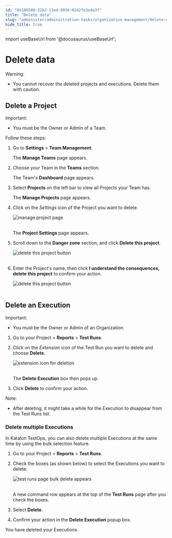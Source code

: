 ```yaml
---
id: "8e186580-22b2-11ed-9930-0242fe3e4a3f"
title: "Delete data"
slug: "administer/administration-tasks/organization-management/delete-data"
hide_title: true
---
```

import useBaseUrl from '@docusaurus/useBaseUrl';


# <a id="id" class="anchor_top_offset"/><a id="ariaid-title1" class="anchor_top_offset"/>Delete data

<div xmlns="http://www.w3.org/1999/xhtml" className="note warning note_warning"><span className="note__title">Warning:</span> 
  <ul className="ul"><li className="li"><p className="p">You cannot recover the deleted projects and executions. Delete
        them with caution.</p></li></ul>
</div>

## <a id="id_1" class="anchor_top_offset"/>Delete a Project

<div xmlns="http://www.w3.org/1999/xhtml" className="note important note_important"><span className="note__title">Important:</span> 
  <ul className="ul"><li className="li">
      <p className="p">You must be the Owner or Admin of a Team.</p>
    </li></ul>
</div>
<p xmlns="http://www.w3.org/1999/xhtml" className="p">Follow these steps:</p> 
<ol xmlns="http://www.w3.org/1999/xhtml" className="ol"><li className="li">     <p className="p">Go to <strong className="ph b">Settings</strong> &gt; <strong className="ph b">Team Management</strong>.</p>     <p className="p">The <strong className="ph b">Manage Teams</strong> page appears.</p>   </li><li className="li">     <p className="p">Choose your Team in the <strong className="ph b">Teams</strong> section.</p>     <p className="p">The Team's <strong className="ph b">Dashboard</strong> page appears.</p>   </li><li className="li">     <p className="p">Select <strong className="ph b">Projects</strong> on the left bar to view all Projects your Team has.</p>     <p className="p">The <strong className="ph b">Manage Projects</strong> page appears.</p>   </li><li className="li">     <p className="p">Click on the <em className="ph i">Settings</em> icon of the Project you want to delete.</p>     <p className="p"> <img className="image" src={useBaseUrl("https://github.com/katalon-studio/docs-images/raw/master/katalon-analytics/docs/testops-revamp-aug-delete-data/manage-project-page-settings-icon.png")} alt="manage project page" /><br /><br />     </p>     <p className="p">The <strong className="ph b">Project Settings</strong> page appears.</p>   </li><li className="li">     <p className="p">Scroll down to the <strong className="ph b">Danger zone</strong> section, and click <strong className="ph b">Delete this project</strong>.</p>     <p className="p"> <img className="image" src={useBaseUrl("https://github.com/katalon-studio/docs-images/raw/master/katalon-analytics/docs/testops-revamp-aug-delete-data/project-settings-page-danger-zone-section-2.png")} alt="delete this project button" /><br /><br />     </p>   </li><li className="li">     <p className="p">Enter the Project's name, then click <strong className="ph b">I understand the consequences, delete this project</strong> to confirm your action.</p>     <p className="p"> <img className="image" src={useBaseUrl("https://github.com/katalon-studio/docs-images/raw/master/katalon-analytics/docs/testops-revamp-aug-delete-data/delete-project-popup-confirm-action.png")} alt="delete this project button" /><br /><br />     </p>   </li></ol> 

## <a id="id_2" class="anchor_top_offset"/>Delete an Execution

<div xmlns="http://www.w3.org/1999/xhtml" className="note important note_important"><span className="note__title">Important:</span> 
  <ul className="ul"><li className="li">
      <p className="p">You must be the Owner or Admin of an Organization.</p>
    </li></ul>
</div>
<ol xmlns="http://www.w3.org/1999/xhtml" className="ol"><li className="li">     <p className="p">Go to your Project &gt; <strong className="ph b">Reports</strong> &gt; <strong className="ph b">Test Runs</strong>.</p>   </li><li className="li">     <p className="p">Click on the <em className="ph i">Extension</em> icon of the Test Run you want to delete and choose <strong className="ph b">Delete</strong>.</p>     <p className="p"> <img className="image" src={useBaseUrl("https://github.com/katalon-studio/docs-images/raw/master/katalon-analytics/docs/testops-revamp-aug-delete-data/extension-icon-delete-button-2.png")} alt="extension icon for deletion" /><br /><br />     </p>     <p className="p">The <strong className="ph b">Delete Execution</strong> box then pops up.</p>   </li><li className="li">     <p className="p">Click <strong className="ph b">Delete</strong> to confirm your action.</p>   </li></ol> 
<div xmlns="http://www.w3.org/1999/xhtml" className="note note note_note"><span className="note__title">Note:</span> 
  <ul className="ul"><li className="li">
      <p className="p">After deleting, it might take a while for the Execution to disappear from the Test Runs list.</p>
    </li></ul>
</div>

### <a id="id_3" class="anchor_top_offset"/>Delete multiple Executions

<p xmlns="http://www.w3.org/1999/xhtml" className="p">In Katalon TestOps, you can also delete multiple Executions at the same time by using the bulk selection feature.</p> 
<ol xmlns="http://www.w3.org/1999/xhtml" className="ol"><li className="li">     <p className="p">Go to your Project &gt; <strong className="ph b">Reports</strong> &gt; <strong className="ph b">Test Runs</strong>.</p>   </li><li className="li">     <p className="p">Check the boxes (as shown below) to select the Executions you want to delete.</p>     <p className="p"> <img className="image" src={useBaseUrl("https://github.com/katalon-studio/docs-images/raw/master/katalon-analytics/docs/testops-revamp-aug-delete-data/bulk-selection-for-execution-delete-2.png")} alt="test runs page bulk delete appears" /><br /><br />     </p>     <p className="p">A new command row appears at the top of the <strong className="ph b">Test Runs</strong> page after you check the boxes.</p>   </li><li className="li">     <p className="p">Select <strong className="ph b">Delete</strong>.</p>   </li><li className="li">     <p className="p">Confirm your action in the <strong className="ph b">Delete Execution</strong> popup box.</p>   </li></ol> 
<p xmlns="http://www.w3.org/1999/xhtml" className="p">You have deleted your Executions.</p> 
